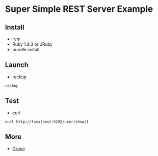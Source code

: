 Super Simple REST Server Example
================================

Install
-------

* rvm
* Ruby 1.9.3 or JRuby
* bundle install

Launch
------

* rackup

```
rackup
```

Test
----

* curl

```
curl http://localhost:9292/user/show/1
```

More
----

* [Grape](https://github.com/intridea/grape)